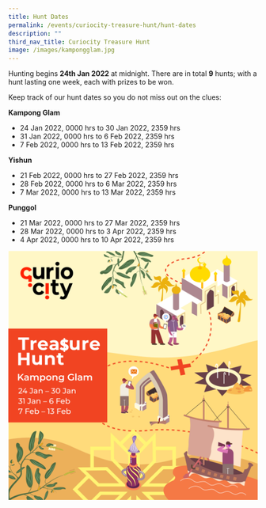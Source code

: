 ```yaml
---
title: Hunt Dates
permalink: /events/curiocity-treasure-hunt/hunt-dates
description: ""
third_nav_title: Curiocity Treasure Hunt
image: /images/kampongglam.jpg
---
```

Hunting begins  **24th Jan 2022** at midnight. There are in total  **9** hunts; with a hunt lasting one week, each with prizes to be won.

Keep track of our hunt dates so you do not miss out on the clues:

**Kampong Glam**
* 24 Jan 2022, 0000 hrs to 30 Jan 2022, 2359 hrs
* 31 Jan 2022, 0000 hrs to 6 Feb 2022, 2359 hrs
* 7 Feb 2022, 0000 hrs to 13 Feb 2022, 2359 hrs

**Yishun**
* 21 Feb 2022, 0000 hrs to 27 Feb 2022, 2359 hrs
* 28 Feb 2022, 0000 hrs to 6 Mar 2022, 2359 hrs
* 7 Mar 2022, 0000 hrs to 13 Mar 2022, 2359 hrs

**Punggol**
* 21 Mar 2022, 0000 hrs to 27 Mar 2022, 2359 hrs
* 28 Mar 2022, 0000 hrs to 3 Apr 2022, 2359 hrs
* 4 Apr 2022, 0000 hrs to 10 Apr 2022, 2359 hrs

![Alt text for image on Isomer site](/images/kampongglam.jpg)